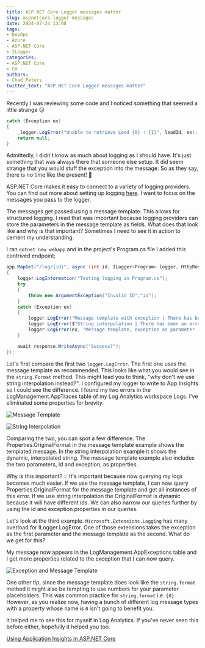 ```yaml
---
title: ASP.NET Core Logger messages matter
slug: aspnetcore-logger-messages
date: 2024-07-24 13:00
tags:
- DevOps
- Azure
- ASP.NET Core
- ILogger
categories:
- ASP.NET Core
- C#
authors: 
- Chad Peters
twitter_text: "ASP.NET Core Logger messages matter"
---
```


Recently I was reviewing some code and I noticed something that seemed a little strange 😕

``` csharp
catch (Exception ex)
{
    _logger.LogError("Unable to retrieve Lead {0} : {1}", leadId, ex);
    return null;
}
```

Admittedly, I didn't know as much about logging as I should have. It's just something that was always there that someone else setup. It did seem strange that you would stuff the exception into the message. So as they say, there is no time like the present! 🔎

ASP.NET Core makes it easy to connect to a variety of logging providers. You can find out more about setting up logging [here](https://learn.microsoft.com/en-us/aspnet/core/fundamentals/logging/?view=aspnetcore-8.0). I want to focus on the messages you pass to the logger. 

The messages get passed using a message template. This allows for structured logging. I read that was important because logging providers can store the parameters in the message template as fields. What does that look like and why is that important? Sometimes I need to see it in action to cement my understanding.

I ran `dotnet new webapp` and in the project's Program.cs file I added this contrived endpoint:

```csharp
app.MapGet("/log/{id}", async (int id, ILogger<Program> logger, HttpResponse response) =>
{
    logger.LogInformation("Testing logging in Program.cs");
    try
    {
        throw new ArgumentException("Invalid ID","id");
    }
    catch (Exception ex)
    {
        logger.LogError("Message template with exception | There has been an error for id {id}: {exception}", id, ex);
        logger.LogError($"String interpolation | There has been an error for id {id}: {ex}");
        logger.LogError(ex, "Message template, exception as parameter | There has been an error for id {id}", id);
    }

    await response.WriteAsync("Success?");
});

```

Let's first compare the first two `logger.LogError`. The first one uses the message template as recommended. This looks like what you would see in the `string.Format` method. This might lead you to think, "why don't we use string interpolation instead?". I configured my logger to write to App Insights so I could see the difference. I found my two errors in the LogManagement.AppTraces table of my Log Analytics workspace Logs. I've eliminated some properties for brevity. 

![Message Template](/images/logging/messagetemplate.jpg)

![String Interpolation](/images/logging/stringinterpolation.jpg)

Comparing the two, you can spot a few difference. The Properties.OriginalFormat in the message template example shows the templated message. In the string interpolation example it shows the dynamic, interpolated string. The message template example also includes the two parameters, id and exception, as properties.

Why is this important? 💡 It's important because now querying my logs becomes much easier. If we use the message template, I can now query Properties.OriginalFormat for the message template and get all instances of this error. If we use string interpolation the OriginalFormat is dynamic because it will have different ids. We can also narrow our queries further by using the id and exception properties in our queries.

Let's look at the third example. `Microsoft.Extensions.Logging` has many overload for ILogger.LogError. One of those extensions takes the exception as the first parameter and the message template as the second. What do we get for this? 

My message now appears in the LogManagement.AppExceptions table and I get more properties related to the exception that I can now query.

![Exception and Message Template](/images/logging/exception.jpg)

One other tip, since the message template does look like the `string.format` method it might also be tempting to use numbers for your parameter placeholders. This was common practice for `string.format` i.e. `{0}`. However, as you  realize now, having a bunch of different log message types with a property whose name is `0` isn't going to benefit you. 

It helped me to see this for myself in Log Analytics. If you've never seen this before either, hopefully it helped you too.

[Using Application Insights in ASP.NET Core](https://learn.microsoft.com/en-us/azure/azure-monitor/app/asp-net-core) 


